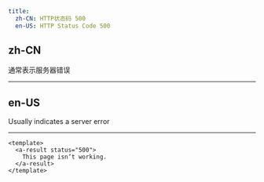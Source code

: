 ```yaml
title:
  zh-CN: HTTP状态码 500
  en-US: HTTP Status Code 500
```

## zh-CN

通常表示服务器错误

---

## en-US

Usually indicates a server error

---

```vue
<template>
  <a-result status="500">
    This page isn’t working.
  </a-result>
</template>
```
